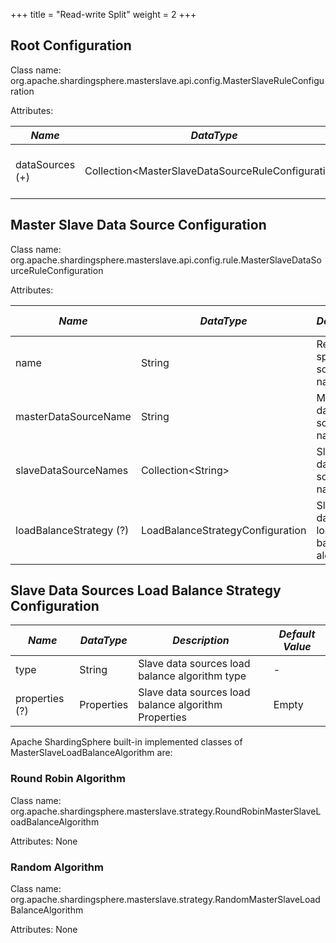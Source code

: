 +++
title = "Read-write Split"
weight = 2
+++

## Root Configuration

Class name: org.apache.shardingsphere.masterslave.api.config.MasterSlaveRuleConfiguration

Attributes:

| *Name*          | *DataType*                                           | *Description*                     |
| --------------- | ---------------------------------------------------- | --------------------------------- |
| dataSources (+) | Collection\<MasterSlaveDataSourceRuleConfiguration\> | Data sources of master and slaves |

## Master Slave Data Source Configuration

Class name: org.apache.shardingsphere.masterslave.api.config.rule.MasterSlaveDataSourceRuleConfiguration

Attributes:

| *Name*                  | *DataType*                       | *Description*                         | *Default Value*                    |
| ----------------------- | -------------------------------- | ------------------------------------- | ---------------------------------- |
| name                    | String                           | Read-write split data source name     | -                                  |
| masterDataSourceName    | String                           | Master database source name           | -                                  |
| slaveDataSourceNames    | Collection\<String\>             | Slave database source name list       | -                                  |
| loadBalanceStrategy (?) | LoadBalanceStrategyConfiguration | Slave database load balance algorithm | Round robin load balance algorithm |

## Slave Data Sources Load Balance Strategy Configuration

| *Name*         | *DataType* | *Description*                                        | *Default Value* |
| -------------- | ---------- | ---------------------------------------------------- | --------------- |
| type           | String     | Slave data sources load balance algorithm type       | -               |
| properties (?) | Properties | Slave data sources load balance algorithm Properties | Empty           |

Apache ShardingSphere built-in implemented classes of MasterSlaveLoadBalanceAlgorithm are:

### Round Robin Algorithm

Class name: org.apache.shardingsphere.masterslave.strategy.RoundRobinMasterSlaveLoadBalanceAlgorithm

Attributes: None

### Random Algorithm

Class name: org.apache.shardingsphere.masterslave.strategy.RandomMasterSlaveLoadBalanceAlgorithm

Attributes: None
